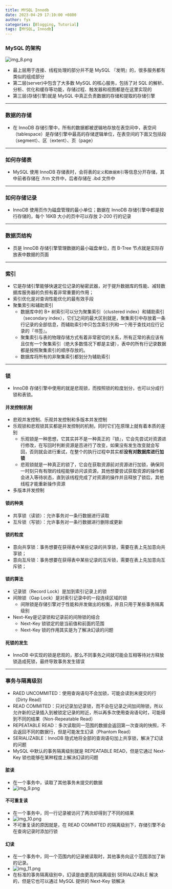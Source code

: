 ```yaml
---
title: MYSQL Innodb
date: 2023-04-29 17:10:00 +0800
author: fyx
categories: [Blogging, Tutorial]
tags: [MYSQL, Innodb]
---
```


### MySQL 的架构
![img_8.png](/assets/img/images/img_8.png)
- 最上层用于连接、线程处理的部分并不是 MySQL 『发明』的，很多服务都有类似的组成部分
- 第二层(server)中包含了大多数 MySQL 的核心服务，包括了对 SQL 的解析、分析、优化和缓存等功能，存储过程、触发器和视图都是在这里实现的
- 第三层(存储引擎)就是 MySQL 中真正负责数据的存储和提取的存储引擎
---
### 数据的存储
- 在 InnoDB 存储引擎中，所有的数据都被逻辑地存放在表空间中，表空间（tablespace）是存储引擎中最高的存储逻辑单位，在表空间的下面又包括段（segment）、区（extent）、页（page）
---
### 如何存储表
- MySQL 使用 InnoDB 存储表时，会将表的`定义`和`数据索引`等信息分开存储，其中前者存储在 .frm 文件中，后者存储在 .ibd 文件中
---
### 如何存储记录
- InnoDB 使用页作为磁盘管理的最小单位；数据在 InnoDB 存储引擎中都是按行存储的，每个 16KB 大小的页中可以存放 2-200 行的记录
--- 
### 数据页结构
- 页是 InnoDB 存储引擎管理数据的最小磁盘单位，而 B-Tree 节点就是实际存放表中数据的页面
---
### 索引
- 它是存储引擎能够快速定位记录的秘密武器，对于提升数据库的性能、减轻数据库服务器的负担有着非常重要的作用；
- 索引优化是对查询性能优化的最有效手段
- 聚集索引和辅助索引
  - 数据库中的 B+ 树索引可以分为聚集索引（clustered index）和辅助索引（secondary index），它们之间的最大区别就是，聚集索引中存放着一条行记录的全部信息，而辅助索引中只包含索引列和一个用于查找对应行记录的『书签』。
  - 聚集索引与表的物理存储方式有着非常密切的关系，所有正常的表应该有且仅有一个聚集索引（绝大多数情况下都是主键），表中的所有行记录数据都是按照聚集索引的顺序存放的。
  - 数据库将所有的非聚集索引都划分为辅助索引
---
### 锁
- InnoDB 存储引擎中使用的就是悲观锁，而按照锁的粒度划分，也可以分成行锁和表锁。
#### 并发控制机制
- 悲观并发控制、乐观并发控制和多版本并发控制
- 乐观锁和悲观锁其实都是并发控制的机制，同时它们在原理上就有着本质的差别
  - 乐观锁是一种思想，它其实并不是一种真正的『锁』，它会先尝试对资源进行修改，在写回时判断资源是否进行了改变，如果没有发生改变就会写回，否则就会进行重试，在整个的执行过程中其实都**没有对数据库进行加锁**
  - 悲观锁就是一种真正的锁了，它会在获取资源前对资源进行加锁，确保同一时刻只有有限的线程能够访问该资源，其他想要尝试获取资源的操作都会进入等待状态，直到该线程完成了对资源的操作并且释放了锁后，其他线程才能重新操作资源
- 多版本并发控制
#### 锁的种类
- 共享锁（读锁）：允许事务对一条行数据进行读取
- 互斥锁（写锁）：允许事务对一条行数据进行删除或更新
#### 锁的粒度
- 意向共享锁：事务想要在获得表中某些记录的共享锁，需要在表上先加意向共享锁；
- 意向互斥锁：事务想要在获得表中某些记录的互斥锁，需要在表上先加意向互斥锁；
#### 锁的算法
- 记录锁（Record Lock）是加到索引记录上的锁
- 间隙锁（Gap Lock）是对索引记录中的一段连续区域的锁
  - 间隙锁是存储引擎对于性能和并发做出的权衡，并且只用于某些事务隔离级别
- Next-Key是记录锁和记录前的间隙锁的结合
  - Next-Key 锁锁定的是当前值和前面的范围
  - Next-Key 锁的作用其实是为了解决幻读的问题
#### 死锁的发生
-  InnoDB 中实现的锁是悲观的，那么不同事务之间就可能会互相等待对方释放锁造成死锁，最终导致事务发生错误
---
### 事务与隔离级别
- RAED UNCOMMITED：使用查询语句不会加锁，可能会读到未提交的行（Dirty Read）
- READ COMMITED：只对记录加记录锁，而不会在记录之间加间隙锁，所以允许新的记录插入到被锁定记录的附近，所以再多次使用查询语句时，可能得到不同的结果（Non-Repeatable Read）
- REPEATABLE READ：多次读取同一范围的数据会返回第一次查询的快照，不会返回不同的数据行，但是可能发生幻读（Phantom Read）
- SERIALIZABLE：InnoDB 隐式地将全部的查询语句加上共享锁，解决了幻读的问题
- MySQL 中默认的事务隔离级别就是 REPEATABLE READ，但是它通过 Next-Key 锁也能够在某种程度上解决幻读的问题
#### 脏读
- 在一个事务中，读取了其他事务未提交的数据
- ![img_9.png](/assets/img/images/img_9.png)

#### 不可重复读
- 在一个事务中，同一行记录被访问了两次却得到了不同的结果
- ![img_10.png](/assets/img/images/img_10.png)
- 不可重复读的原因就是，在 READ COMMITED 的隔离级别下，存储引擎不会在查询记录时添加行锁

#### 幻读
- 在一个事务中，同一个范围内的记录被读取时，其他事务向这个范围添加了新的记录。
- ![img_11.png](/assets/img/images/img_11.png)
- 在标准的事务隔离级别中，幻读是由更高的隔离级别 SERIALIZABLE 解决的，但是它也可以通过 MySQL 提供的 Next-Key 锁解决
